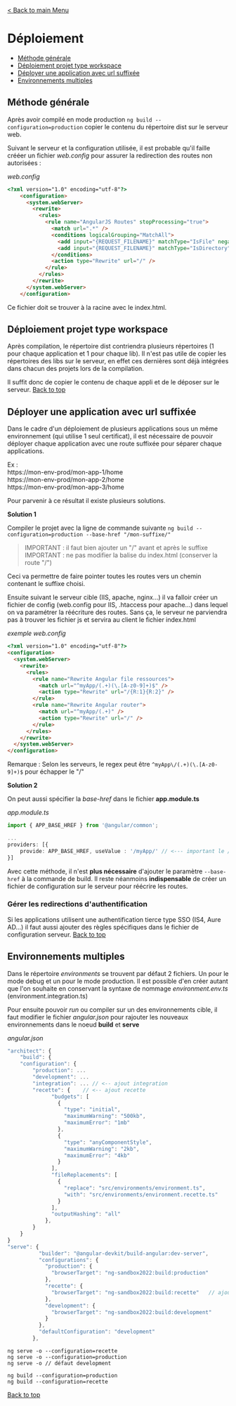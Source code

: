 [< Back to main Menu](https://github.com/gsoulie/angular-resources/blob/master/ng-sheet.md)    

# Déploiement

* [Méthode générale](#méthode-générale)
* [Déploiement projet type workspace](#déploiement-projet-type-workspace)         
* [Déployer une application avec url suffixée](#déployer-une-application-avec-url-suffixée)      
* [Environnements multiples](#environnements-multiples)      

## Méthode générale
Après avoir compilé en mode production ````ng build --configuration=production```` copier le contenu du répertoire dist sur le serveur web.

Suivant le serveur et la configuration utilisée, il est probable qu'il faille crééer un fichier *web.config* pour assurer la redirection des routes non autorisées :

*web.config*
````html
<?xml version="1.0" encoding="utf-8"?>
    <configuration>
      <system.webServer>
        <rewrite>
          <rules>
            <rule name="AngularJS Routes" stopProcessing="true">
              <match url=".*" />
              <conditions logicalGrouping="MatchAll">
                <add input="{REQUEST_FILENAME}" matchType="IsFile" negate="true" />
                <add input="{REQUEST_FILENAME}" matchType="IsDirectory" negate="true" />   
              </conditions>
              <action type="Rewrite" url="/" />
            </rule>
          </rules>
        </rewrite>
      </system.webServer>
    </configuration>
````
Ce fichier doit se trouver à la racine avec le index.html.

## Déploiement projet type workspace

Après compilation, le répertoire dist contriendra plusieurs répertoires (1 pour chaque application et 1 pour chaque lib). Il n'est pas utile de copier les répertoires des libs sur le serveur,
en effet ces dernières sont déjà intégrées dans chacun des projets lors de la compilation.

Il suffit donc de copier le contenu de chaque appli et de le déposer sur le serveur.
[Back to top](#déploiement)     

## Déployer une application avec url suffixée

Dans le cadre d'un déploiement de plusieurs applications sous un même environnement (qui utilise 1 seul certificat), il est nécessaire de pouvoir déployer
chaque application avec une route suffixée pour séparer chaque applications.

Ex :       
https://mon-env-prod/mon-app-1/home        
https://mon-env-prod/mon-app-2/home       
https://mon-env-prod/mon-app-3/home       

Pour parvenir à ce résultat il existe plusieurs solutions. 

**Solution 1**

Compiler le projet avec la ligne de commande suivante ````ng build --configuration=production --base-href "/mon-suffixe/"````

> IMPORTANT : il faut bien ajouter un "/" avant et après le suffixe
> IMPORTANT : ne pas modifier la balise <base href> du index.html (conserver la route "/")

Ceci va permettre de faire pointer toutes les routes vers un chemin contenant le suffixe choisi.

Ensuite suivant le serveur cible (IIS, apache, nginx...) il va falloir créer un fichier de config (web.config pour IIS, .htaccess pour apache...) dans lequel
on va paramétrer la réécriture des routes. Sans ça, le serveur ne parviendra pas à trouver les fichier js et servira au client le fichier index.html

*exemple web.config*
````html
<?xml version="1.0" encoding="utf-8"?>
<configuration>
  <system.webServer>
    <rewrite>
      <rules>
        <rule name="Rewrite Angular file ressources">
          <match url="^myApp/(.+)(\.[A-z0-9]+)$" />
          <action type="Rewrite" url="/{R:1}{R:2}" />
        </rule>
        <rule name="Rewrite Angular router">
          <match url="^myApp/(.+)" />
          <action type="Rewrite" url="/" />
        </rule>
      </rules>
    </rewrite>
  </system.webServer>
</configuration>
````

Remarque : Selon les serveurs, le regex peut être ````^myApp\/(.+)(\.[A-z0-9]+)$````  pour échapper le "/"

**Solution 2**

On peut aussi spécifier la *base-href* dans le fichier **app.module.ts**

*app.module.ts*

````typescript
import { APP_BASE_HREF } from '@angular/common';

...
providers: [{
	provide: APP_BASE_HREF, useValue : '/myApp/' // <--- important le / au début et à la fin
}]
````

Avec cette méthode, il n'est **plus nécessaire** d'ajouter le paramètre ````--base-href```` à la commande de build. Il reste néanmoins **indispensable** de créer un fichier de configuration sur le serveur
pour réécrire les routes.

### Gérer les redirections d'authentification

Si les applications utilisent une authentification tierce type SSO (IS4, Aure AD...) il faut aussi ajouter des règles spécifiques dans le fichier de configuration serveur.
[Back to top](#déploiement)     

## Environnements multiples

Dans le répertoire *environments* se trouvent par défaut 2 fichiers. Un pour le mode debug et un pour le mode production. Il est possible d'en créer autant que l'on souhaite en conservant la syntaxe de nommage *environment.env.ts* (environment.integration.ts)

Pour ensuite pouvoir *run* ou compiler sur un des environnements cible, il faut modifier le fichier *angular.json* pour rajouter les nouveaux environnements dans 
le noeud **build** et **serve**

*angular.json*

````typescript
"architect": {
	"build": {
	"configuration": {
	    "production": ...
	    "development": ...
	    "integration": ... // <-- ajout integration
	    "recette": {	// <-- ajout recette
              "budgets": [
                {
                  "type": "initial",
                  "maximumWarning": "500kb",
                  "maximumError": "1mb"
                },
                {
                  "type": "anyComponentStyle",
                  "maximumWarning": "2kb",
                  "maximumError": "4kb"
                }
              ],
              "fileReplacements": [
                {
                  "replace": "src/environments/environment.ts",
                  "with": "src/environments/environment.recette.ts"
                }
              ],
              "outputHashing": "all"
            },
		}
	}
}
"serve": {
          "builder": "@angular-devkit/build-angular:dev-server",
          "configurations": {
            "production": {
              "browserTarget": "ng-sandbox2022:build:production"
            },
            "recette": {
              "browserTarget": "ng-sandbox2022:build:recette"	// ajout recette
            },
            "development": {
              "browserTarget": "ng-sandbox2022:build:development"
            }
          },
          "defaultConfiguration": "development"
        },
````

````
ng serve -o --configuration=recette
ng serve -o --configuration=production
ng serve -o // défaut development

ng build --configuration=production
ng build --configuration=recette
````

[Back to top](#déploiement)     
